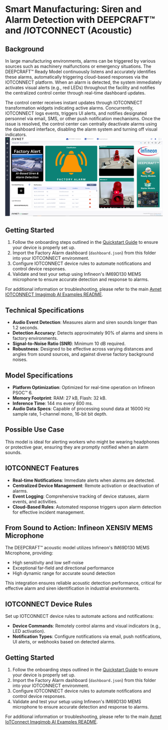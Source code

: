 # Smart Manufacturing: Siren and Alarm Detection with DEEPCRAFT™ and /IOTCONNECT (Acoustic)

## Background
In large manufacturing environments, alarms can be triggered by various sources such as machinery malfunctions or emergency situations. The DEEPCRAFT™ Ready Model continuously listens and accurately identifies these alarms, automatically triggering cloud-based responses via the IOTCONNECT platform. When an alarm is detected, the system immediately activates visual alerts (e.g., red LEDs) throughout the facility and notifies the centralized control center through real-time dashboard updates.

The control center receives instant updates through IOTCONNECT transformation widgets indicating active alarms. Concurrently, IOTCONNECT logs events, triggers UI alerts, and notifies designated personnel via email, SMS, or other push notification mechanisms. Once the issue is resolved, the control center can centrally deactivate alarms using the dashboard interface, disabling the alarm system and turning off visual indicators.
![Factory Alarm Dashboard](../factory-alarm/factory_alarm_dashboard.png)
## Getting Started

1. Follow the onboarding steps outlined in the [Quickstart Guide](https://github.com/avnet-iotconnect/avnet-iotc-mtb-ai-imagimob-rm/blob/main/QUICKSTART.md) to ensure your device is properly set up.
2. Import the Factory Alarm dashboard (`dashboard.json`) from this folder into your IOTCONNECT environment.
3. Configure IOTCONNECT device rules to automate notifications and control device responses.
4. Validate and test your setup using Infineon's IM69D130 MEMS microphone to ensure accurate detection and response to alarms.

For additional information or troubleshooting, please refer to the main [Avnet IOTCONNECT Imagimob AI Examples README](../README.md).

## Technical Specifications
- **Audio Event Detection**: Measures alarm and siren sounds longer than 1.2 seconds.
- **Detection Accuracy**: Detects approximately 90% of alarms and sirens in factory environments.
- **Signal-to-Noise Ratio (SNR)**: Minimum 10 dB required.
- **Robustness**: Designed to be effective across varying distances and angles from sound sources, and against diverse factory background noises.

## Model Specifications
- **Platform Optimization**: Optimized for real-time operation on Infineon PSOC™ 6.
- **Memory Footprint**: RAM: 27 kB, Flash: 32 kB.
- **Inference Time**: 144 ms every 800 ms.
- **Audio Data Specs**: Capable of processing sound data at 16000 Hz sample rate, 1-channel mono, 16-bit bit depth.

## Possible Use Case
This model is ideal for alerting workers who might be wearing headphones or protective gear, ensuring they are promptly notified when an alarm sounds.

## IOTCONNECT Features
- **Real-time Notifications**: Immediate alerts when alarms are detected.
- **Centralized Device Management**: Remote activation or deactivation of alarms.
- **Event Logging**: Comprehensive tracking of device statuses, alarm events, and activities.
- **Cloud-Based Rules**: Automated response triggers upon alarm detection for effective incident management.

## From Sound to Action: Infineon XENSIV MEMS Microphone
The DEEPCRAFT™ acoustic model utilizes Infineon's IM69D130 MEMS Microphone, providing:
- High sensitivity and low self-noise
- Exceptional far-field and directional performance
- High dynamic range for accurate sound detection

This integration ensures reliable acoustic detection performance, critical for effective alarm and siren identification in industrial environments.

## IOTCONNECT Device Rules
Set up IOTCONNECT device rules to automate actions and notifications:
- **Device Commands**: Remotely control alarms and visual indicators (e.g., LED activation).
- **Notification Types**: Configure notifications via email, push notifications, UI alerts, or webhooks based on detected alarms.

## Getting Started

1. Follow the onboarding steps outlined in the [Quickstart Guide](https://github.com/avnet-iotconnect/avnet-iotc-mtb-ai-imagimob-rm/blob/main/QUICKSTART.md) to ensure your device is properly set up.
2. Import the Factory Alarm dashboard (`dashboard.json`) from this folder into your IOTCONNECT environment.
3. Configure IOTCONNECT device rules to automate notifications and control device responses.
4. Validate and test your setup using Infineon's IM69D130 MEMS microphone to ensure accurate detection and response to alarms.

For additional information or troubleshooting, please refer to the main [Avnet IoTConnect Imagimob AI Examples README](../README.md).


